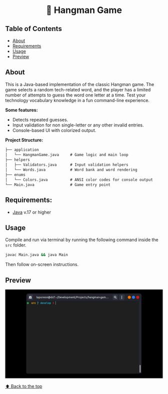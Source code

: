 <h1 align="center"> 🧩 Hangman Game</h1>

## Table of Contents

- [About](#about)
- [Requirements](#requirements)
- [Usage](#usage)
- [Preview](#preview)

## About
This is a Java-based implementation of the classic Hangman game. The game selects a random tech-related word, and the player has a limited number of attempts to guess the word one letter at a time. Test your technology vocabulary knowledge in a fun command-line experience.

**Some features:**

- Detects repeated guesses.
- Input validation for non single-letter or any other invalid entries.
- Console-based UI with colorized output.

**Project Structure:**

```
├── application
│   └── HangmanGame.java     # Game logic and main loop
├── helpers
│   ├── Validators.java      # Input validation helpers
│   └── Words.java           # Word bank and word rendering
├── enums
│   └── Colors.java          # ANSI color codes for console output
└── Main.java                # Game entry point
```

## Requirements:

- [Java](https://www.java.com/en/) v.17 or higher

## Usage

Compile and run via terminal by running the following command inside the `src` folder.

```bash
javac Main.java && java Main
```

Then follow on-screen instructions.

## Preview

![HangmanGame](./media/HangmanGame.gif)


[⬆ Back to the top](#--hangman-game)